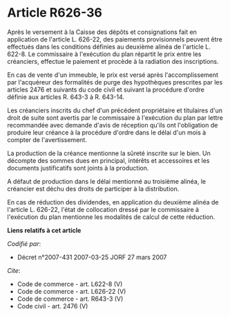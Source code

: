 # Article R626-36

Après le versement à la Caisse des dépôts et consignations fait en application de l'article L. 626-22, des paiements
provisionnels peuvent être effectués dans les conditions définies au deuxième alinéa de l'article L. 622-8. Le commissaire à
l'exécution du plan répartit le prix entre les créanciers, effectue le paiement et procède à la radiation des inscriptions. 

En cas de vente d'un immeuble, le prix est versé après l'accomplissement par l'acquéreur des formalités de purge des
hypothèques prescrites par les articles 2476 et suivants du code civil et suivant la procédure d'ordre définie aux articles
R. 643-3 à R. 643-14. 

Les créanciers inscrits du chef d'un précédent propriétaire et titulaires d'un droit de suite sont avertis par le commissaire
à l'exécution du plan par lettre recommandée avec demande d'avis de réception qu'ils ont l'obligation de produire leur
créance à la procédure d'ordre dans le délai d'un mois à compter de l'avertissement. 

La production de la créance mentionne la sûreté inscrite sur le bien. Un décompte des sommes dues en principal, intérêts et
accessoires et les documents justificatifs sont joints à la production. 

A défaut de production dans le délai mentionné au troisième alinéa, le créancier est déchu des droits de participer à la
distribution. 

En cas de réduction des dividendes, en application du deuxième alinéa de l'article L. 626-22, l'état de collocation dressé
par le commissaire à l'exécution du plan mentionne les modalités de calcul de cette réduction.

**Liens relatifs à cet article**

_Codifié par_:

  - Décret n°2007-431 2007-03-25 JORF 27 mars 2007

_Cite_:

  - Code de commerce - art. L622-8 (V)
  - Code de commerce - art. L626-22 (V)
  - Code de commerce - art. R643-3 (V)
  - Code civil - art. 2476 (V)
